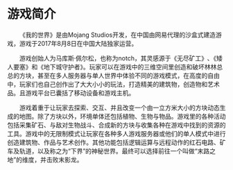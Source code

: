 # 游戏简介
&emsp;&emsp;《我的世界》是由Mojang Studios开发，在中国由网易代理的沙盒式建造游戏，游戏于2017年8月8日在中国大陆独家运营。

&emsp;&emsp;游戏创始人为马库斯·佩尔松，也称为notch，其灵感源于《无尽矿工》､《矮人要塞》和《地下城守护者》。玩家可以在游戏中的三维空间里创造和破坏林林总总的方块，甚至在多人服务器与单人世界中体验不同的游戏模式，在高度的自由中，玩家们也自己创作出了大大小小的玩法，打造精美的建筑物，创造物和艺术品。且游戏平台已囊括了移动设备和游戏主机。

&emsp;&emsp;游戏着重于让玩家去探索、交互、并且改变一个由一立方米大小的方块动态生成的地图。除了方块以外，环境单体还包括植物、生物与物品。游戏里的各种活动包括采集矿石、与敌对生物战斗、合成新的方块与收集各种在游戏中找到的资源的工具。游戏中的无限制模式让玩家在各种多人游戏服务器或他们的单人模式中进行创造建筑物、作品与艺术创作。其他功能包括逻辑运算与远程动作的红石电路、矿车及轨道，以及称之为“下界”的神秘世界。最终可以选择前往一个叫做“末路之地”的维度，并击败末影龙。